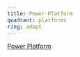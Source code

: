 ```yaml
---
title: Power Platform
quadrant: platforms
ring: adopt
---
```


[Power Platform](https://make.powerapps.com)
